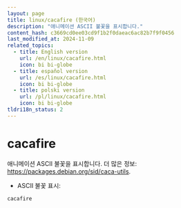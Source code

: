 ```yaml
---
layout: page
title: linux/cacafire (한국어)
description: "애니메이션 ASCII 불꽃을 표시합니다."
content_hash: c3669cd0ee03cd9f1b2f0daeac6ac82b7f9f0456
last_modified_at: 2024-11-09
related_topics:
  - title: English version
    url: /en/linux/cacafire.html
    icon: bi bi-globe
  - title: español version
    url: /es/linux/cacafire.html
    icon: bi bi-globe
  - title: polski version
    url: /pl/linux/cacafire.html
    icon: bi bi-globe
tldri18n_status: 2
---
```

# cacafire

애니메이션 ASCII 불꽃을 표시합니다.
더 많은 정보: <https://packages.debian.org/sid/caca-utils>.

- ASCII 불꽃 표시:

`cacafire`
